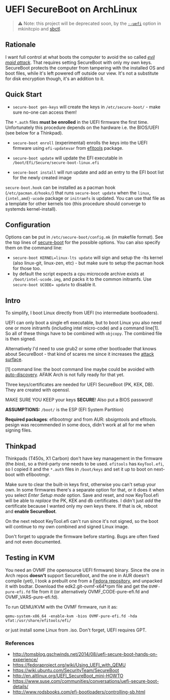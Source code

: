 # UEFI SecureBoot on ArchLinux

> ⚠️ Note: this project will be deprecated soon, by the [`--uefi`](https://github.com/archlinux/mkinitcpio/pull/53) option in mkinitcpio and [sbctl](https://github.com/Foxboron/sbctl).
 
## Rationale

I want full control at what boots the computer to avoid the so called [_evil maid attack_](https://www.schneier.com/blog/archives/2009/10/evil_maid_attac.html). That requires setting SecureBoot with only my own keys. SecureBoot protects the computer from tampering with the installed OS and boot files, while it's left powered off outside our view. It's not a substitute for disk encryption though, it's an addition to it.


## Quick Start

* `secure-boot gen-keys` will create the keys in `/etc/secure-boot/` - make sure no-one can access them!

The `*.auth` files **must be enrolled** in the UEFI firmware the first time. Unfortunately this procedure
depends on the hardware i.e. the BIOS/UEFI (see below for a Thinkpad).
* `secure-boot enroll` (experimental) enrolls the keys into the UEFI firmware using `efi-updatevar` from [efitools](https://www.archlinux.org/packages/extra/x86_64/efitools/) package.

* `secure-boot update` will update the EFI executable in `/boot/Efi/Secure/secure-boot-linux.efi`
* `secure-boot install` will run update and add an entry to the EFI boot list for the newly created image

`secure-boot.hook` can be installed as a pacman hook (`/etc/pacman.d/hooks/`) that runs `secure-boot update` when the `linux`, `{intel,amd}-ucode` package or `initramfs` is updated. You can
use that file as a template for other kernels too (this procedure should converge to systemds kernel-install).


## Configuration

Options can be put in `/etc/secure-boot/config.mk` (in makefile format). See the top lines of [secure-boot](secure-boot) for the
possible options. You can also specify them on the command line:

* `secure-boot KERNEL=linux-lts update` will sign and setup the -lts kernel (also linux-git, linux-zen, etc) - but make sure to setup
  the pacman hook for those too.
* by default the script expects a cpu microcode archive exists at `/boot/intel-ucode.img`, and packs it to the common initramfs.
  Use `secure-boot UCODE= update` to disable it.


## Intro

To simplify, I boot Linux directly from UEFI (no intermediate bootloaders).

UEFI can only boot a single efi executable, but to boot Linux you also need one or more initramfs (including intel micro-code) and a command line[1].
So all of these things have to be combined with `objcopy`. The combined file is then signed.

Alternatively I'd need to use grub2 or some other bootloader that knows about SecureBoot - that kind of scares me since it increases the [attack surface](https://lwn.net/Articles/827403/).

[1] command line: the boot command line maybe could be avoided with [auto-discovery](http://www.freedesktop.org/wiki/Specifications/DiscoverablePartitionsSpec/).
AFAIK Arch is not fully ready for that yet.

Three keys/certificates are needed for UEFI SecureBoot (PK, KEK, DB). They are created with openssl.

MAKE SURE YOU KEEP your keys **SECURE**! Also put a BIOS password!

**ASSUMPTIONS:** `/boot/` is the ESP (EFI System Partition)

**Required packages**: efibootmgr and from AUR: sbsigntools and efitools. pesign was recommended in some docs, didn't work at all for me when signing files.


## Thinkpad

Thinkpads (T450s, X1 Carbon) don't have key management in the firmware (the _bios_), so a third-party one needs to be used.
`efitools` has `KeyTool.efi`, so I copied it and the `*.auth` files in `/boot/keys` and set it up to boot on next-boot with efibootmgr.

Make sure to clear the built-in keys first, otherwise you can't setup your own. In some firmwares there's a separate option for that,
or it does it when you select *Enter Setup mode* option. Save and reset, and now KeyTool.efi will be able to *replace* the PK, KEK and db
certificates. I didn't just *add* the certificate because I wanted only my own keys there. If that is ok, reboot and **enable SecureBoot**.

On the next reboot KeyTool.efi can't run since it's not signed, so the boot will continue to my own combined and signed Linux image.

Don't forget to upgrade the firmware before starting. Bugs are often fixed and not even documented.


## Testing in KVM

You need an OVMF (the opensource UEFI firmware) binary. Since the one in Arch repos **doesn't** support SecureBoot, and the one in AUR doesn't compile (yet), I took a prebuilt one from a [Fedora repository](https://www.kraxel.org/repos/jenkins/edk2/), and unpacked it with bsdtar. Download the edk2.git-ovmf-x64*rpm file and get the `OVMF-pure-efi.fd` file from it (or alternatively OVMF_CODE-pure-efi.fd and OVMF_VARS-pure-efi.fd).

To run QEMU/KVM with the OVMF firmware, run it as:

```
qemu-system-x86_64 -enable-kvm -bios OVMF-pure-efi.fd -hda vfat:/usr/share/efitools/efi/
```

or just install some Linux from .iso. Don't forget, UEFI requires GPT.


### References

* http://tomsblog.gschwinds.net/2014/08/uefi-secure-boot-hands-on-experience/
* https://fedoraproject.org/wiki/Using_UEFI_with_QEMU
* https://wiki.ubuntu.com/SecurityTeam/SecureBoot
* http://en.altlinux.org/UEFI_SecureBoot_mini-HOWTO
* https://www.suse.com/communities/conversations/uefi-secure-boot-details/
* http://www.rodsbooks.com/efi-bootloaders/controlling-sb.html
